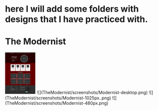 # here I will add some folders with designs that I have practiced with.

# The Modernist
<img src="TheModernist/screenshots/Modernist-desktop.png" width="100">
![](TheModernist/screenshots/Modernist-desktop.png)
![](TheModernist/screenshots/Modernist-1025px..png)
![](TheModernist/screenshots/Modernist-480px.png)
